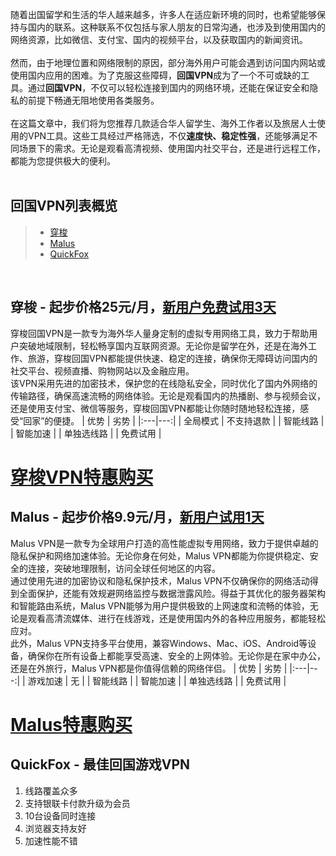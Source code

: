 随着出国留学和生活的华人越来越多，许多人在适应新环境的同时，也希望能够保持与国内的联系。这种联系不仅包括与家人朋友的日常沟通，也涉及到使用国内的网络资源，比如微信、支付宝、国内的视频平台，以及获取国内的新闻资讯。  
<br/>
然而，由于地理位置和网络限制的原因，部分海外用户可能会遇到访问国内网站或使用国内应用的困难。为了克服这些障碍，**回国VPN**成为了一个不可或缺的工具。通过**回国VPN**，不仅可以轻松连接到国内的网络环境，还能在保证安全和隐私的前提下畅通无阻地使用各类服务。  
<br/>
在这篇文章中，我们将为您推荐几款适合华人留学生、海外工作者以及旅居人士使用的VPN工具。这些工具经过严格筛选，不仅**速度快、稳定性强**，还能够满足不同场景下的需求。无论是观看高清视频、使用国内社交平台，还是进行远程工作，都能为您提供极大的便利。  
<br/>
## 回国VPN列表概览
> + [穿梭](https://www.transocks.com/payment?affiliate-code=d4lmldd)
> + [Malus](https://getmalus.com/buy?affid=A323437573F)
> + [QuickFox](https://www.baidu.com/)
<br/>

## 穿梭 - 起步价格25元/月，[新用户免费试用3天](https://www.transocks.com/payment?affiliate-code=d4lmldd)
穿梭回国VPN是一款专为海外华人量身定制的虚拟专用网络工具，致力于帮助用户突破地域限制，轻松畅享国内互联网资源。无论你是留学在外，还是在海外工作、旅游，穿梭回国VPN都能提供快速、稳定的连接，确保你无障碍访问国内的社交平台、视频直播、购物网站以及金融应用。
<br/>
该VPN采用先进的加密技术，保护您的在线隐私安全，同时优化了国内外网络的传输路径，确保高速流畅的网络体验。无论是观看国内的热播剧、参与视频会议，还是使用支付宝、微信等服务，穿梭回国VPN都能让你随时随地轻松连接，感受“回家”的便捷。
| 优势  | 劣势  |
|:---|---:|
| 全局模式  | 不支持退款  | 
| 智能线路  |
| 智能加速  |
| 单独选线路  |
| 免费试用  |

# [穿梭VPN特惠购买](https://www.transocks.com/payment?affiliate-code=d4lmldd)


## Malus - 起步价格9.9元/月，[新用户试用1天](https://getmalus.com/buy?affid=A323437573F)
Malus VPN是一款专为全球用户打造的高性能虚拟专用网络，致力于提供卓越的隐私保护和网络加速体验。无论你身在何处，Malus VPN都能为你提供稳定、安全的连接，突破地理限制，访问全球任何地区的内容。
<br/>
通过使用先进的加密协议和隐私保护技术，Malus VPN不仅确保你的网络活动得到全面保护，还能有效规避网络监控与数据泄露风险。得益于其优化的服务器架构和智能路由系统，Malus VPN能够为用户提供极致的上网速度和流畅的体验，无论是观看高清流媒体、进行在线游戏，还是使用国内外的各种应用服务，都能轻松应对。
<br/>
此外，Malus VPN支持多平台使用，兼容Windows、Mac、iOS、Android等设备，确保你在所有设备上都能享受高速、安全的上网体验。无论你是在家中办公，还是在外旅行，Malus VPN都是你值得信赖的网络伴侣。
| 优势  | 劣势  |
|:---|---:|
| 游戏加速  | 无  | 
| 智能线路  |
| 智能加速  |
| 单独选线路  |
| 免费试用  |

# [Malus特惠购买](https://getmalus.com/buy?affid=A323437573F)


## QuickFox - 最佳回国游戏VPN
1. 线路覆盖众多
2. 支持银联卡付款升级为会员
3. 10台设备同时连接
4. 浏览器支持友好
5. 加速性能不错
